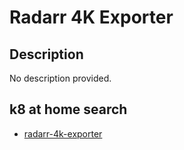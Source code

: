 # Radarr 4K Exporter

## Description

No description provided.

## k8 at home search

- [radarr-4k-exporter](https://nanne.dev/k8s-at-home-search/#/radarr-4k-exporter)
